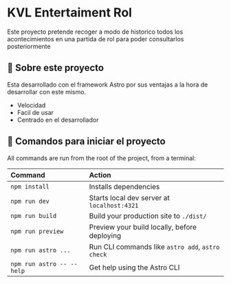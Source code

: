 # KVL Entertaiment Rol

Este proyecto pretende recoger a modo de historico todos los acontecimientos en una partida de rol para poder consultarlos posteriormente

## 🚀 Sobre este proyecto

Esta desarrollado con el framework Astro por sus ventajas a la hora de desarrollar con este mismo.

* Velocidad
* Facil de usar
* Centrado en el desarrollador


## 🧞 Comandos para iniciar el proyecto

All commands are run from the root of the project, from a terminal:

| Command                   | Action                                           |
| :------------------------ | :----------------------------------------------- |
| `npm install`             | Installs dependencies                            |
| `npm run dev`             | Starts local dev server at `localhost:4321`      |
| `npm run build`           | Build your production site to `./dist/`          |
| `npm run preview`         | Preview your build locally, before deploying     |
| `npm run astro ...`       | Run CLI commands like `astro add`, `astro check` |
| `npm run astro -- --help` | Get help using the Astro CLI                     |